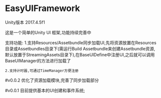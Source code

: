 # EasyUIFramework

Unity版本 2017.4.5f1

这是一个简单的Unity UI 框架,功能持续完善中

支持功能:
    1.支持Resources/Assetbundle同步加载UI,先将资源放置在Resources目录或Assetbundles目录下(需运行Build Assetbundle来创建Assetbundle资源,默认放置于StreamingAssets目录下),在BaseUIDefine中注册UI,之后就可以调用BaseUIManager的方法进行加载了

    2.支持计时器,可通过TimeManager方便注册

#v0.0.2
优化了资源加载模块,完善了同步加载部分

#v0.0.1
目前提供基本的UI创建和事件系统;